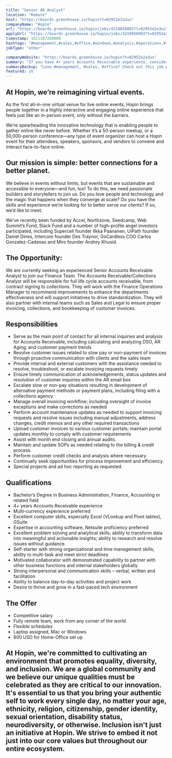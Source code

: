 ```yaml
---
title: "Senior AR Analyst"
location: "Remote"
host: "https://boards.greenhouse.io/hopin?t=02952e2a3us"
companyName: "Hopin"
url: "https://boards.greenhouse.io/hopin/jobs/4319858003?t=02952e2a3us"
applyUrl: "https://boards.greenhouse.io/hopin/jobs/4319858003?t=02952e2a3us#app"
timestamp: 1611187200000
hashtags: "#management,#sales,#office,#windows,#analysis,#operations,#finance"
jobType: "other"

companyWebsite: "https://boards.greenhouse.io/hopin?t=02952e2a3us"
summary: "If you have 4+ years Accounts Receivable experience, consider applying to Hopin's job post for a new senior ar analyst."
summaryBackup: "Love #management, #sales, #office? Check out this job post!"
featured: 20
---
```


## At Hopin, we’re reimagining virtual events.

As the first all-in-one virtual venue for live online events, Hopin brings people together in a highly interactive and engaging online experience that feels just like an in-person event, only without the barriers.

We’re spearheading the innovative technology that is enabling people to gather online like never before. Whether it’s a 50-person meetup, or a 50,000-person conference—any type of event organizer can host a Hopin event for their attendees, speakers, sponsors, and vendors to convene and interact face-to-face online.

## Our mission is simple: better connections for a better planet.

We believe in events without limits, but events that are sustainable and accessible to everyone—and fun, too! To do this, we need passionate builders and storytellers to join us. Do you love people and technology and the magic that happens when they converge at scale? Do you have the skills and experience we’re looking for to better serve our clients? If so, we’d like to meet.

We’ve recently been funded by Accel, Northzone, Seedcamp, Web Summit’s Fund, Slack Fund and a number of high-profile angel investors participated, including Supercell founder Ilkka Paananen, UiPath founder Daniel Dines, Intercom founder Des Traynor, GoCardless COO Carlos Gonzalez-Cadenas and Miro founder Andrey Khusid.

## The Opportunity:

We are currently seeking an experienced Senior Accounts Receivable Analyst to join our Finance Team. The Accounts Receivable/Collections Analyst will be responsible for full life cycle accounts receivable, from contract signing to collections. They will work with the Finance Operations Manager to recommend improvements to enhance the departments effectiveness and will support initiatives to drive standardization. They will also partner with internal teams such as Sales and Legal to ensure proper invoicing, collections, and bookkeeping of customer invoices.

## Responsibilities

*   Serve as the main point of contact for all internal inquiries and analysis for Accounts Receivable, including calculating and analyzing DSO, AR Aging, and customer payment trends
*   Resolve customer issues related to slow pay or non-payment of invoices through proactive communication with clients and the sales team
*   Provide internal and external customers with the assistance needed to resolve, troubleshoot, or escalate invoicing requests timely
*   Ensure timely communication of acknowledgements, status updates and resolution of customer inquiries within the AR email box
*   Escalate slow or non-pay situations resulting in development of alternative payment methods or payment plans, including filing with a collections agency
*   Manage overall invoicing workflow; including oversight of invoice exceptions and make corrections as needed
*   Perform account maintenance updates as needed to support invoicing requests and resolve issues including manual adjustments, address changes, credit memos and any other required transactions
*   Upload customer invoices to various customer portals; maintain portal updates monthly to comply with customer requirements
*   Assist with month end closing and annual audits.
*   Maintain and update SOPs as needed relating to the billing & credit process.
*   Perform customer credit checks and analysis where necessary
*   Continually seek opportunities for process improvement and efficiency.
*   Special projects and ad hoc reporting as requested.

## Qualifications

*   Bachelor’s Degree in Business Administration, Finance, Accounting or related field
*   4+ years Accounts Receivable experience 
*   Multi-currency experience preferred
*   Excellent computer skills, especially Excel (VLookup and Pivot tables), GSuite
*   Expertise in accounting software, Netsuite proficiency preferred
*   Excellent problem solving and analytical skills; ability to transform data into meaningful and actionable insights; ability to research and resolve issues without guidance.
*   Self-starter with strong organizational and time management skills; ability to multi-task and meet strict deadlines
*   Motivated collaborator with demonstrated capability to partner with other business functions and internal stakeholders globally
*   Strong interpersonal and communication skills – verbal, written and facilitation
*   Ability to balance day-to-day activities and project work
*   Desire to thrive and grow in a fast-paced tech environment

## The Offer

*   Competitive salary
*   Fully remote team, work from any corner of the world
*   Flexible schedules
*   Laptop assigned, Mac or Windows
*   800 USD for Home-Office set up

## At Hopin, we're committed to cultivating an environment that promotes equality, diversity, and inclusion. We are a global community and we believe our unique qualities must be celebrated as they are critical to our innovation. It's essential to us that you bring your authentic self to work every single day, no matter your age, ethnicity, religion, citizenship, gender identity, sexual orientation, disability status, neurodiversity, or otherwise. Inclusion isn't just an initiative at Hopin. We strive to embed it not just into our core values but throughout our entire ecosystem.

